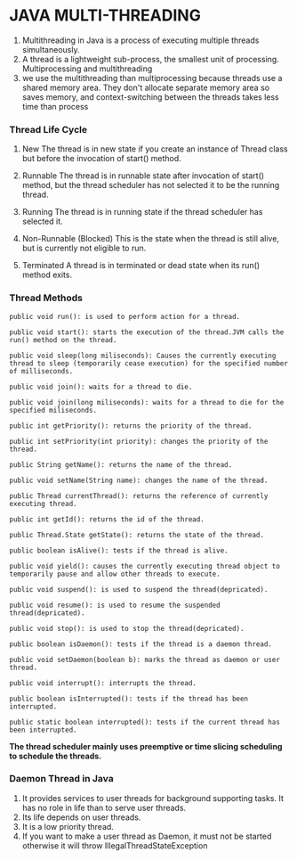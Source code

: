 #  **JAVA MULTI-THREADING**

1. Multithreading in Java is a process of executing multiple threads simultaneously.
2. A thread is a lightweight sub-process, the smallest unit of processing. Multiprocessing and multithreading
3. we use the multithreading than multiprocessing because threads use a shared memory area. They don't allocate separate memory area so saves memory, and context-switching between the threads takes less time than process

### **Thread Life Cycle**

1) New
   The thread is in new state if you create an instance of Thread class but before the invocation of start() method.

2) Runnable
   The thread is in runnable state after invocation of start() method, but the thread scheduler has not selected it to be the running thread.

3) Running
   The thread is in running state if the thread scheduler has selected it.

4) Non-Runnable (Blocked)
   This is the state when the thread is still alive, but is currently not eligible to run.

5) Terminated
   A thread is in terminated or dead state when its run()
   method exits.
   
### **Thread Methods**

`public void run(): is used to perform action for a thread.`

`public void start(): starts the execution of the thread.JVM calls the run() method on the thread.`

`public void sleep(long miliseconds): Causes the currently executing thread to sleep (temporarily cease execution) for the specified number of milliseconds.`

`public void join(): waits for a thread to die.`

`public void join(long miliseconds): waits for a thread to die for the specified miliseconds.`

`public int getPriority(): returns the priority of the thread.`

`public int setPriority(int priority): changes the priority of the thread.`

`public String getName(): returns the name of the thread.`

`public void setName(String name): changes the name of the thread.`

`public Thread currentThread(): returns the reference of currently executing thread.`

`public int getId(): returns the id of the thread.`

`public Thread.State getState(): returns the state of the thread.`

`public boolean isAlive(): tests if the thread is alive.`

`public void yield(): causes the currently executing thread object to temporarily pause and allow other threads to execute.`

`public void suspend(): is used to suspend the thread(depricated).`

`public void resume(): is used to resume the suspended thread(depricated).`

`public void stop(): is used to stop the thread(depricated).`

`public boolean isDaemon(): tests if the thread is a daemon thread.`

`public void setDaemon(boolean b): marks the thread as daemon or user thread.`

`public void interrupt(): interrupts the thread.`

`public boolean isInterrupted(): tests if the thread has been interrupted.`

`public static boolean interrupted(): tests if the current thread has been interrupted.`


**The thread scheduler mainly uses preemptive or time slicing scheduling to schedule the threads.**


### **Daemon Thread in Java**
1. It provides services to user threads for background supporting tasks. It has no role in life than to serve user threads.
2. Its life depends on user threads.
3. It is a low priority thread.
4. If you want to make a user thread as Daemon, it must not be started otherwise it will throw IllegalThreadStateException

